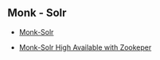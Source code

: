 ## Monk - Solr
 

* [Monk-Solr](https://github.com/kaganmersin/monk-solr/tree/main/solr)

* [Monk-Solr High Available with Zookeper](https://github.com/kaganmersin/monk-solr/tree/main/solr-cluster-with-zookeper)
